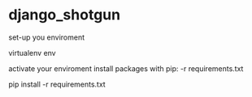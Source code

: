 # django_shotgun

set-up you enviroment

virtualenv env




activate your enviroment
install packages with pip: -r requirements.txt

pip install -r requirements.txt
